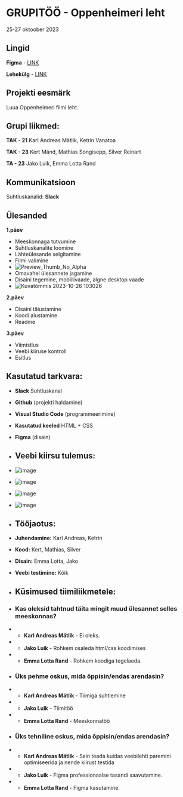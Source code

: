 # GRUPITÖÖ - Oppenheimeri leht
25-27 oktoober 2023

## Lingid
**Figma** - [LINK](https://www.figma.com/file/rP7Wjv9qlx3iOtJB7PnCfn/Oppenheimer?type=design&node-id=1%3A32&mode=design&t=xugtjtwAEdQNmLVR-1)

**Lehekülg** - [LINK](https://tak23mand.itmajakas.ee/)

## Projekti eesmärk
Luua Oppenheimeri filmi leht. 

## Grupi liikmed:
**TAK - 21**
Karl Andreas Mätlik, Ketrin Vanatoa

**TAK - 23**
Kert Mänd, Mathias Songisepp, Silver Reinart

**TA - 23**
Jako Luik, Emma Lotta Rand


## Kommunikatsioon
Suhtluskanalid: 
**Slack**

## Ülesanded
**1.päev**

- Meeskonnaga tutvumine
- Suhtluskanalite loomine
- Lähteülesande selgitamine
- Filmi valimine
- ![Preview_Thumb_No_Alpha](https://github.com/1kert/project/assets/63167163/e6a7f548-db42-4ff7-bdeb-433d8503a1ec)
- Omavahel ülesannete jagamine
- Disaini tegemine, mobiilivaade, algne desktop vaade
- ![Kuvatõmmis 2023-10-26 103026](https://github.com/1kert/project/assets/63167163/d5a14190-c92d-4b4d-9b05-654aa5a08ae4)


**2.päev**

- Disaini täiustamine
- Koodi alustamine
- Readme

**3.päev**

- Viimistlus
- Veebi kiiruse kontroll
- Esitlus

## Kasutatud tarkvara:
* **Slack** Suhtluskanal 
* **Github** (projekti haldamine)
* **Visual Studio Code** (programmeerimine)
* **Kasutatud keeled** HTML + CSS
* **Figma** (disain)

* ## Veebi kiirsu tulemus:
* ![image](https://github.com/1kert/project/assets/63167163/b03b07e0-9552-417b-a932-6e5c42e275a1)
* ![image](https://github.com/1kert/project/assets/63167163/b6639f94-9d8c-485a-8cec-25c8fc10fb27)
* ![image](https://github.com/1kert/project/assets/63167163/22aabfd5-8bbe-4440-ae71-42b4cd796b6f)
* ![image](https://github.com/1kert/project/assets/63167163/7ce8b02b-e6aa-49d6-a6f3-d3f65285cc66)

  
* ## Tööjaotus:
* **Juhendamine:** Karl Andreas, Ketrin
* **Kood:** Kert, Mathias, Silver
* **Disain:** Emma Lotta, Jako
* **Veebi testimine:** Kõik

  
* ## Küsimused tiimiliikmetele:
* ### Kas oleksid tahtnud täita mingit muud ülesannet selles meeskonnas?
* - **Karl Andreas Mätlik** - Ei oleks.
* - **Jako Luik** - Rohkem osaleda html/css koodimises
* - **Emma Lotta Rand** - Rohkem koodiga tegelaeda.
* ### Üks pehme oskus, mida õppisin/endas arendasin?
* - **Karl Andreas Mätlik** - Tiimiga suhtlemine
* - **Jako Luik** - Tiimitöö
* - **Emma Lotta Rand** - Meeskonnatöö
* ### Üks tehniline oskus, mida õppisin/endas arendasin?
* - **Karl Andreas Mätlik** - Sain teada kuidas veebilehti paremini optimiseerida ja nende kiirust testida
* - **Jako Luik** - Figma professionaalse tasandi saavutamine.
* - **Emma Lotta Rand** - Figma kasutamine.
